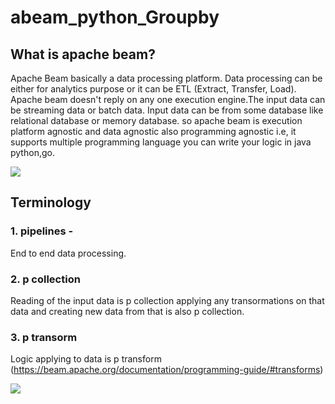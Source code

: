 # abeam_python_Groupby

## What is apache beam?

Apache Beam basically a data processing platform. Data processing can be either for analytics purpose or it can be ETL (Extract, Transfer, Load). Apache beam  doesn't
reply on any one execution engine.The input data can be streaming data or batch data. Input data can be from some database like relational database or memory database. so
apache beam is execution platform agnostic and data agnostic also programming agnostic i.e, it supports multiple programming language you can write your logic in java python,go.

![](https://www.slideteam.net/media/catalog/product/cache/960x720/d/a/data_flow_model_and_sdks_pipelines_slide01.jpg)

## Terminology 
### 1. pipelines -
End to end data processing.
### 2. p collection
Reading of the input data is p collection applying any transormations on that data and creating new data from that is also p collection.
### 3. p transorm
Logic applying to data is p transform
(https://beam.apache.org/documentation/programming-guide/#transforms)

![](https://miro.medium.com/max/4500/1*KSbxc89zsZ-AWLJSsAtPvQ.png)











































